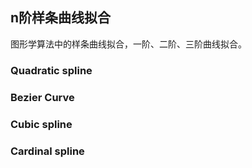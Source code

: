 ## n阶样条曲线拟合
图形学算法中的样条曲线拟合，一阶、二阶、三阶曲线拟合。

### Quadratic spline 

### Bezier Curve

### Cubic spline

### Cardinal spline